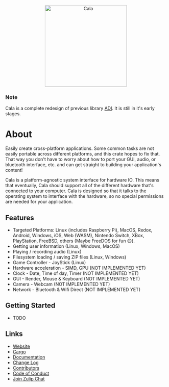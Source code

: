 <p align="center">
<img src="https://jeronaldaron.github.io/cala/icon.svg" alt="Cala" width="256px" height="256px">
</p>

### Note
Cala is a complete redesign of previous library [ADI](https://crates.io/crates/adi).  It is still in it's early stages.

# About
Easily create cross-platform applications.  Some common tasks are not easily portable across different platforms, and this crate hopes to fix that.  That way you don't have to worry about how to port your GUI, audio, or bluetooth interface, etc. and can get straight to building your application's content!

Cala is a platform-agnostic system interface for hardware IO.  This means that eventually, Cala should support all of the different hardware that's connected to your computer.  Cala is designed so that it talks to the operating system to interface with the hardware, so no special permissions are needed for your application.

## Features
- Targeted Platforms: Linux (includes Raspberry Pi), MacOS, Redox, Android, Windows, iOS, Web (WASM), Nintendo Switch, XBox, PlayStation, FreeBSD, others (Maybe FreeDOS for fun 😉️).
- Getting user information (Linux, Windows, MacOS)
- Playing / recording audio (Linux)
- Filesystem loading / saving ZIP files (Linux, Windows)
- Game Controller - JoyStick (Linux)
- Hardware acceleration - SIMD, GPU (NOT IMPLEMENTED YET)
- Clock - Date, Time of day, Timer (NOT IMPLEMENTED YET)
- GUI - Render, Mouse & Keyboard (NOT IMPLEMENTED YET)
- Camera - Webcam (NOT IMPLEMENTED YET)
- Network - Bluetooth & Wifi Direct (NOT IMPLEMENTED YET)

## Getting Started
- TODO

## Links
- [Website](https://jeronaldaron.github.io/cala/)
- [Cargo](https://crates.io/crates/cala)
- [Documentation](https://docs.rs/cala)
- [Change Log](https://jeronaldaron.github.io/cala/CHANGELOG)
- [Contributors](https://jeronaldaron.github.io/cala/CONTRIBUTORS)
- [Code of Conduct](https://jeronaldaron.github.io/cala/CODEOFCONDUCT)
- [Join Zulip Chat](https://plopgrizzly.zulipchat.com/join/pp13s6clnexk03tvlnrtjvi1/)

